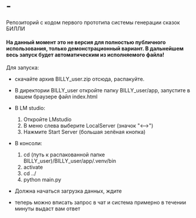 # -
Репозиторий с кодом первого прототипа системы генерации сказок БИЛЛИ

#### На данный момент это не версия для полностью публичного использования, только демонстрационный вариант. В дальнейшем весь запуск будет автоматическим из исполняемого файла!

Для запуска:
- скачайте архив BILLY_user.zip отсюда, распакуйте.
- В директории BILLY_user откройте папку BILLY_user/app, запустите в вашем браузере файл index.html
- В LM studio:
    1) Откройте LMstudio
    2) В меню слева выберите LocalServer (значок "<-->")
    3) Нажмите Start Server (большая зелёная кнопка)
- В консоли:
    1) cd (путь к распакованной папке BILLY_user)/BILLY_user/app/.venv/bin
    2) activate
    3) cd ../
    4) python main.py
-  Должна начаться загрузка данных, ждите

- теперь можно вписать запрос в чат и система примерно в течении минуты выдаст вам ответ
